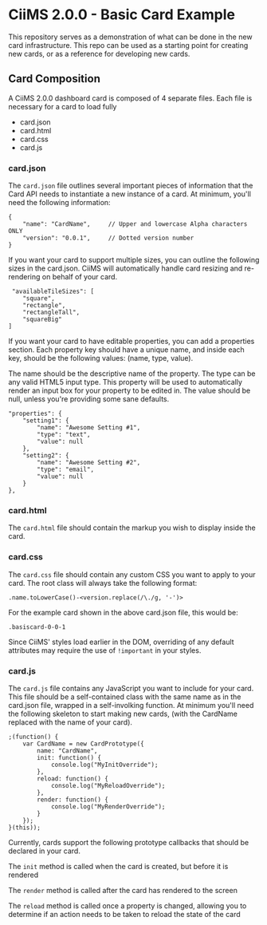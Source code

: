 # CiiMS 2.0.0 - Basic Card Example

This repository serves as a demonstration of what can be done in the new card infrastructure. This repo can be used as a starting point for creating new cards, or as a reference for developing new cards.

## Card Composition

A CiiMS 2.0.0 dashboard card is composed of 4 separate files. Each file is necessary for a card to load fully

- card.json
- card.html
- card.css
- card.js

### card.json

The ```card.json``` file outlines several important pieces of information that the Card API needs to instantiate a new instance of a card. At minimum, you'll need the following information:

```
{
    "name": "CardName",     // Upper and lowercase Alpha characters ONLY
    "version": "0.0.1",     // Dotted version number
}
```

If you want your card to support multiple sizes, you can outline the following sizes in the card.json. CiiMS will automatically handle card resizing and re-rendering on behalf of your card.

```
 "availableTileSizes": [
    "square",
    "rectangle",
    "rectangleTall",
    "squareBig"
]
```

If you want your card to have editable properties, you can add a properties section. Each property key should have a unique name, and inside each key, should be the following values: (name, type, value).

The name should be the descriptive name of the property.
The type can be any valid HTML5 input type. This property will be used to automatically render an input box for your property to be edited in.
The value should be null, unless you're providing some sane defaults.

```
"properties": {
    "setting1": {
        "name": "Awesome Setting #1",
        "type": "text",
        "value": null
    },
    "setting2": {
        "name": "Awesome Setting #2",
        "type": "email",
        "value": null
    }
},
```

### card.html

The ```card.html``` file should contain the markup you wish to display inside the card.

### card.css

The ```card.css``` file should contain any custom CSS you want to apply to your card. The root class will always take the following format:

```
.name.toLowerCase()-<version.replace(/\./g, '-')>
```

For the example card shown in the above card.json file, this would be:

```
.basiscard-0-0-1
```

Since CiiMS' styles load earlier in the DOM, overriding of any default attributes may require the use of ```!important``` in your styles.

### card.js

The ```card.js``` file contains any JavaScript you want to include for your card. This file should be a self-contained class with the same name as in the card.json file, wrapped in a self-involking function. At minimum you'll need the following skeleton to start making new cards, (with the CardName replaced with the name of your card).

```
;(function() {
	var CardName = new CardPrototype({
		name: "CardName",
		init: function() {
			console.log("MyInitOverride");
		},
		reload: function() {
			console.log("MyReloadOverride");
		},
		render: function() {
			console.log("MyRenderOverride");
		}
	});
}(this));
```

Currently, cards support the following prototype callbacks that should be declared in your card. 

The ```init``` method is called when the card is created, but before it is rendered

The ```render``` method is called after the card has rendered to the screen

The ```reload``` method is called once a property is changed, allowing you to determine if an action needs to be taken to reload the state of the card
